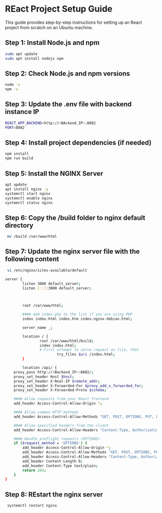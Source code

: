 # REact Project Setup Guide

This guide provides step-by-step instructions for setting up an React project from scratch on an Ubuntu machine.

## Step 1: Install Node.js and npm

```bash
sudo apt update
sudo apt install nodejs npm
```

## Step 2: Check Node.js and npm versions

```bash
node -v
npm -v
```

## Step 3: Update the .env file with backend instance IP 

```bash
REACT_APP_BACKEND=http://<BAckend_IP>:8082
PORT=8082
```

## Step 4: Install project dependencies (if needed)

```bash
npm install
npm run build 
```

## Step 5: Install the NGINX Server

```bash
apt update
apt install nginx -y
systemctl start nginx
systemctl enable nginx
systemctl status nginx
```

## Step 6: Copy the /build folder to nginx default directory

```bash
 mv /build /var/www/html
```

## Step 7: Update the nginx server file with the following content

```bash
 vi /etc/nginx/sites-available/default
```

```bash
server {
        listen 3000 default_server;
        listen [::]:3000 default_server;

     

        root /var/www/html;

        #### Add index.php to the list if you are using PHP
        index index.html index.htm index.nginx-debian.html;

        server_name _;

        location / {
                root /var/www/html/build;
                index index.html;
                # First attempt to serve request as file, then
		                try_files $uri /index.html;
        }

        location /api/ {
    proxy_pass http://<Backend_IP>:8082/;
    proxy_set_header Host $host;
    proxy_set_header X-Real-IP $remote_addr;
    proxy_set_header X-Forwarded-For $proxy_add_x_forwarded_for;
    proxy_set_header X-Forwarded-Proto $scheme;

    #### Allow requests from your React frontend
    add_header Access-Control-Allow-Origin *;

    #### Allow common HTTP methods
    add_header Access-Control-Allow-Methods "GET, POST, OPTIONS, PUT, DELETE";

    #### Allow specified headers from the client
    add_header Access-Control-Allow-Headers "Content-Type, Authorization";

    #### Handle preflight requests (OPTIONS)
    if ($request_method = 'OPTIONS') {
        add_header Access-Control-Allow-Origin *;
        add_header Access-Control-Allow-Methods "GET, POST, OPTIONS, PUT, DELETE";
        add_header Access-Control-Allow-Headers "Content-Type, Authorization";
        add_header Content-Length 0;
        add_header Content-Type text/plain;
        return 204;
    }
}
```

## Step 8: REstart the nginx server
```bash
 systemctl restart nginx
```
